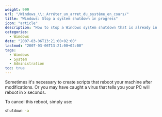```yaml
---
weight: 999
url: "/Windows_\\:_Arréter_un_arret_du_système_en_cours/"
title: "Windows: Stop a system shutdown in progress"
icon: "article"
description: "How to stop a Windows system shutdown that is already in progress using a simple command"
categories:
  - Windows
date: "2007-03-06T13:21:00+02:00"
lastmod: "2007-03-06T13:21:00+02:00"
tags:
  - Windows
  - System
  - Administration
toc: true
---
```


Sometimes it's necessary to create scripts that reboot your machine after modifications. Or you may have caught a virus that tells you your PC will reboot in x seconds.

To cancel this reboot, simply use:

```bash
shutdown -a
```